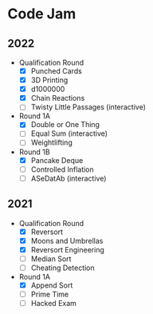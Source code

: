 # Code Jam

## 2022

- Qualification Round
  - [x] Punched Cards
  - [x] 3D Printing
  - [x] d1000000
  - [x] Chain Reactions
  - [ ] Twisty Little Passages (interactive)
- Round 1A
  - [x] Double or One Thing
  - [ ] Equal Sum (interactive)
  - [ ] Weightlifting
- Round 1B
  - [x] Pancake Deque
  - [ ] Controlled Inflation
  - [ ] ASeDatAb (interactive)

## 2021

- Qualification Round
  - [x] Reversort
  - [x] Moons and Umbrellas
  - [x] Reversort Engineering
  - [ ] Median Sort
  - [ ] Cheating Detection
- Round 1A
  - [x] Append Sort
  - [ ] Prime Time
  - [ ] Hacked Exam
